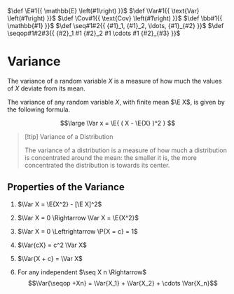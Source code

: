 $\def \E#1{{ \mathbb{E} \left(#1\right) }}$
$\def \Var#1{{ \text{Var} \left(#1\right) }}$
$\def \Cov#1{{ \text{Cov} \left(#1\right) }}$
$\def \bb#1{{ \mathbb{#1} }}$
$\def \seq#1#2{{ {#1}_1, {#1}_2, \ldots, {#1}_{#2} }}$
$\def \seqop#1#2#3{{ {#2}_1 #1 {#2}_2 #1 \cdots #1 {#2}_{#3} }}$

# Variance

The variance of a random variable $X$ is a measure of how much the values of $X$ deviate from its mean.

The variance of any random variable $X$, with finite mean $\E X$, is given by the following formula.

$$\large
	\Var x = \E{ ( X - \E{X} )^2 }
$$

> [!tip] Variance of a Distribution
> 
> The variance of a distribution is a measure of how much a distribution is concentrated around the mean: the smaller it is, the more concentrated the distribution is towards its center.

## Properties of the Variance

1. $\Var X = \E{X^2} - [\E X]^2$

2. $\Var X = 0 \Rightarrow \Var X = \E{X^2}$

3. $\Var X = 0 \Leftrightarrow \P{X = c} = 1$

4. $\Var{cX} = c^2 \Var X$

5. $\Var{X + c} = \Var X$

6. For any independent $\seq X n \Rightarrow$
$$\Var{\seqop +Xn} = \Var{X_1} + \Var{X_2} + \cdots \Var{X_n}$$


